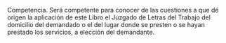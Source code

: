 Competencia. Será competente para conocer de las cuestiones a que dé origen la aplicación de este Libro el Juzgado de Letras del Trabajo del domicilio del demandado o el del lugar donde se presten o se hayan prestado los servicios, a elección del demandante.